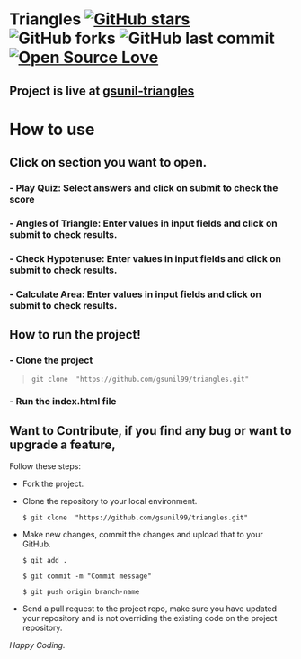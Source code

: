 # Triangles [![GitHub stars](https://img.shields.io/github/stars/gsunil99/triangles?style=social)](https://github.com/login?return_to=%2Fgsunil99%triangles) ![GitHub forks](https://img.shields.io/github/forks/gsunil99/triangles?style=social) ![GitHub last commit](https://img.shields.io/github/last-commit/gsunil99/triangles) [![Open Source Love](https://badges.frapsoft.com/os/v2/open-source.svg?v=103)](https://github.com/gsunil99/triangles)

## Project is live at [**gsunil-triangles**](https://gsunil-pirate-talk.netlify.app/)
# How to use
## Click on section you want to open.
### - Play Quiz: Select answers and click on submit to check the score
### - Angles of Triangle: Enter values in input fields and click on submit to check results.
### - Check Hypotenuse: Enter values in input fields and click on submit to check results.
### - Calculate Area: Enter values in input fields and click on submit to check results.

## How to run the project!
### - Clone the project
> ``` git clone  "https://github.com/gsunil99/triangles.git" ```
### - Run the index.html file

 ## Want to Contribute, if you find any bug or want to upgrade a feature,
Follow these steps:
- Fork the project.
- Clone the repository to your local environment.

    ```$ git clone  "https://github.com/gsunil99/triangles.git" ```
    
- Make new changes, commit the changes and upload that to your GitHub.

    `$ git add .`
    
    `$ git commit -m "Commit message" `
    
    `$ git push origin branch-name`
    
- Send a pull request to the project repo, make sure you have updated your repository and is not overriding the existing code on the project repository.

_Happy Coding._
